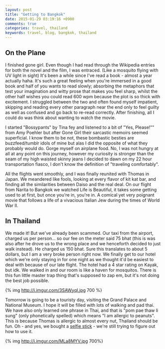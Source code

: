 ```yaml
---
layout: post
title: "Getting to Bangkok"
date: 2015-01-29 03:19:16 +0900
comments: true
categories: travel, thailand
keywords: travel, blog, bangkok, thailand
---
```


## On the Plane

I finished gone girl. Even though I had read through the Wikipedia entries for both the novel and the film, I was entraced. (Like a mosquito flying with UV light in sight) It's been a while since I've read a book - almost a year actually haha. It's such a great feeling when you're immersed in a good book and half of you wants to read slowly; absorbing the metaphors that test your imagination and witty prose that makes you feel sharp, whilst the other half wishes you could read 600 wpm because the plot is so thick with excitement. I struggled between the two and often found myself impatient, skipping and reading every other paragraph near the end only to feel guilty as well as confused and go back to re-read correctly. After finishing, all I could do was think about wanting to watch the movie.

I started "Bossypants" by Tina fey and listened to a bit of "Yes, Please!"" from Amy Poehler but after Gone Girl their sarcastic memoirs seemed superficial. I know them to be not, these bombastic besties are buzzfeed/tumblr idols of mine but alas I did the opposite of what they probably would do. Gorge myself on airplane food. No, I was not hungry at all at any point on this journey, however my curiosity is stronger than the seam of my high waisted skinny jeans I decided to dawn on my 22 hour transportation fiasco, I don't know the definition of "traveling comfortably".

All the flights went smoothly, and I was finally reunited with Thomas in Japan. We meandered like fools, looking at every flavor of kit kat bar, and finding all the similarities between Daiso and the real deal. On our flight from Narita to Bangkok we watched Life is Beautiful, it takes some getting used to at first, but once you're in, you're in. A comical yet very poignant movie that follows a life of a vivacious Italian Jew during the times of World War II.

## In Thailand

We made it! But we've already been scammed. Our taxi from the airport, charged us per person... so our fee on the meter said 75 bhat (this is was also after he drove us to the wrong place and we henceforth decided to just walk instead). He charged us 150 bhat. Sure this translates to about 5 dollars, but I am a very broke person right now. We finally get to our hotel which we're only staying in for one night as we thought it'd be easiest to deal with because of our late flight. The hotel had a 4 star rating on Kayak, but idk. We walked in and our room is like a haven for mosquitos. There is this fun little master trap thing that's supposed to zap em, but it's not doing the best job possible. 

{% img http://i.imgur.com/3SAWyqI.jpg 700 %}

Tomorrow is going to be a touristy day, visiting the Grand Palace and National Museum. I hope it will be filled with lots of walking and pad thai. We have also only learned one phrase in Thai, and that is "pom pae thaw li sung" (only phonetically spelled) which means "I am allergic to peanuts". This is because Thomas is allergic to almost every nut, Thailand should be fun. Oh -  and yes, we bought a [selfie stick](http://theoatmeal.com/comics/selfie_stick) -  we're still trying to figure out how to use it. 

{% img http://i.imgur.com/MLa8MYV.jpg 700%}